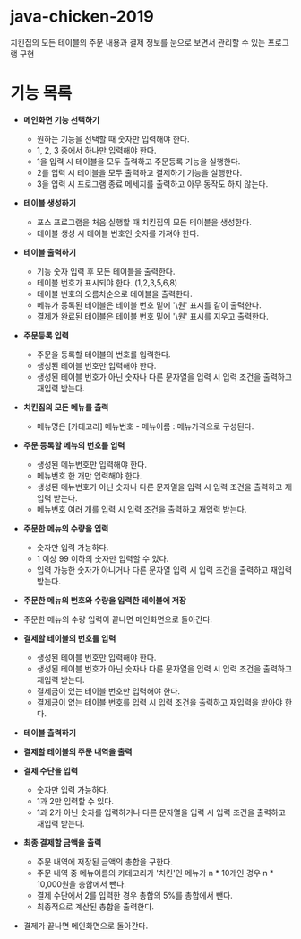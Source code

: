 # java-chicken-2019

치킨집의 모든 테이블의 주문 내용과 결제 정보를 눈으로 보면서 관리할 수 있는 프로그램 구현



# 기능 목록

- **메인화면 기능 선택하기**
  - 원하는 기능을 선택할 때 숫자만 입력해야 한다.
  - 1, 2, 3 중에서 하나만 입력해야 한다.
  - 1을 입력 시 테이블을 모두 출력하고 주문등록 기능을 실행한다.
  - 2를 입력 시 테이블을 모두 출력하고 결제하기 기능을 실행한다.
  - 3을 입력 시 프로그램 종료 메세지를 출력하고 아무 동작도 하지 않는다.

- **테이블 생성하기**
  - 포스 프로그램을 처음 실행할 때 치킨집의 모든 테이블을 생성한다.
  - 테이블 생성 시 테이블 번호인 숫자를 가져야 한다.

- **테이블 출력하기**
  - 기능 숫자 입력 후 모든 테이블을 출력한다.
  - 테이블 번호가 표시되야 한다. (1,2,3,5,6,8)
  - 테이블 번호의 오름차순으로 테이블을 출력한다.
  - 메뉴가 등록된 테이블은 테이블 번호 밑에 '\원' 표시를 같이 출력한다.
  - 결제가 완료된 테이블은 테이블 번호 밑에 '\원' 표시를 지우고 출력한다.

- **주문등록 입력**
  - 주문을 등록할 테이블의 번호를 입력한다.
  - 생성된 테이블 번호만 입력해야 한다.
  - 생성된 테이블 번호가 아닌 숫자나 다른 문자열을 입력 시 입력 조건을 출력하고 재입력 받는다.
- **치킨집의 모든 메뉴를 출력**
  - 메뉴명은 [카테고리] 메뉴번호 - 메뉴이름 : 메뉴가격으로 구성된다.
- **주문 등록할 메뉴의 번호를 입력**
  - 생성된 메뉴번호만 입력해야 한다.
  - 메뉴번호 한 개만 입력해야 한다.
  - 생성된 메뉴번호가 아닌 숫자나 다른 문자열을 입력 시 입력 조건을 출력하고 재입력 받는다.
  - 메뉴번호 여러 개를 입력 시 입력 조건을 출력하고 재입력 받는다.
- **주문한 메뉴의 수량을 입력**
  - 숫자만 입력 가능하다.
  - 1 이상 99 이하의 숫자만 입력할 수 있다.
  - 입력 가능한 숫자가 아니거나 다른 문자열 입력 시 입력 조건을 출력하고 재입력 받는다.
- **주문한 메뉴의 번호와 수량을 입력한 테이블에 저장**
- 주문한 메뉴의 수량 입력이 끝나면 메인화면으로 돌아간다.

- **결제할 테이블의 번호를 입력**
  - 생성된 테이블 번호만 입력해야 한다.
  - 생성된 테이블 번호가 아닌 숫자나 다른 문자열을 입력 시 입력 조건을 출력하고 재입력 받는다.
  - 결제금이 있는 테이블 번호만 입력해야 한다.
  - 결제금이 없는 테이블 번호를 입력 시 입력 조건을 출력하고 재입력을 받아야 한다.
- **테이블 출력하기**
- **결제할 테이블의 주문 내역을 출력**
- **결제 수단을 입력**
  - 숫자만 입력 가능하다.
  - 1과 2만 입력할 수 있다.
  - 1과 2가 아닌 숫자를 입력하거나 다른 문자열을 입력 시 입력 조건을 출력하고 재입력 받는다.
- **최종 결제할 금액을 출력**
  - 주문 내역에 저장된 금액의 총합을 구한다.
  - 주문 내역 중 메뉴이름의 카테고리가 '치킨'인 메뉴가 n * 10개인 경우 n * 10,000원을 총합에서 뺀다. 
  - 결제 수단에서 2를 입력한 경우 총합의 5%를 총합에서 뺀다.
  - 최종적으로 계산된 총합을 출력한다.
- 결제가 끝나면 메인화면으로 돌아간다.